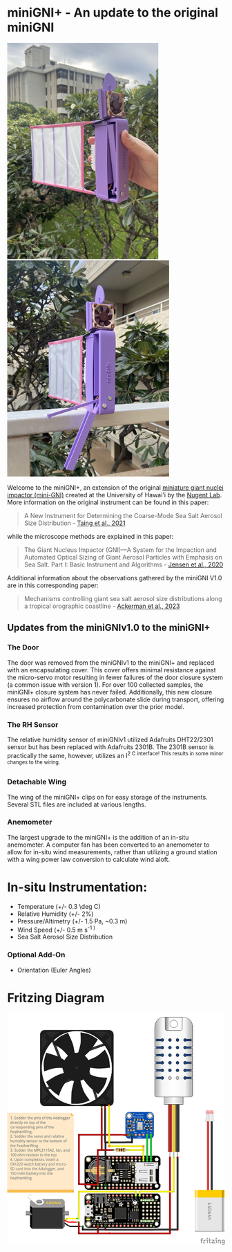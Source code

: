 # miniGNI+ - An update to the original miniGNI 
<img src="https://github.com/klackerman00/miniGNI_plus/blob/main/miniGNI_plus.jpg" width="350px" height="500px"><img src="https://github.com/klackerman00/miniGNI_plus/blob/main/miniGNI_plus_open.jpg" width="375px" height="500px">

Welcome to the miniGNI+, an extension of the original [miniature giant nuclei impactor (mini-GNI)](https://github.com/nugentlab/miniGNI) created at the University of Hawai'i by the [Nugent Lab](http://alisonnugent.com/). More information on the original instrument can be found in this paper: 

> A New Instrument for Determining the Coarse-Mode Sea Salt Aerosol Size Distribution - [Taing et al., 2021](https://journals.ametsoc.org/view/journals/atot/38/11/JTECH-D-20-0197.1.xml)

while the microscope methods are explained in this paper: 

> The Giant Nucleus Impactor (GNI)—A System for the Impaction and Automated Optical Sizing of Giant Aerosol Particles with Emphasis on Sea Salt. Part I: Basic Instrument and Algorithms - [Jensen et al., 2020](https://journals.ametsoc.org/view/journals/atot/37/9/jtechD190109.xml?rskey=7VVZ45&result=6)

Additional information about the observations gathered by the miniGNI V1.0 are in this corresponding paper: 

> Mechanisms controlling giant sea salt aerosol size distributions along a tropical orographic coastline - [Ackerman et al., 2023](https://acp.copernicus.org/articles/23/13735/2023/)

## Updates from the miniGNIv1.0 to the miniGNI+  
### The Door  
The door was removed from the miniGNIv1 to the miniGNI+ and replaced with an encapsulating cover. This cover offers minimal resistance against the micro-servo motor resulting in fewer failures of the door closure system (a common issue with version 1). For over 100 collected samples, the miniGNI+ closure system has never failed. Additionally, this new closure ensures no airflow around the polycarbonate slide during transport, offering increased protection from contamination over the prior model. 

### The RH Sensor
The relative humidity sensor of miniGNIv1 utilized Adafruits DHT22/2301 sensor but has been replaced with Adafruits 2301B. The 2301B sensor is practically the same, however, utilizes an I<sup>2 C interface! This results in some minor changes to the wiring. 

### Detachable Wing
The wing of the miniGNI+ clips on for easy storage of the instruments. Several STL files are included at various lengths. 

### Anemometer
The largest upgrade to the miniGNI+ is the addition of an in-situ anemometer. A computer fan has been converted to an anemometer to allow for in-situ wind measurements, rather than utilizing a ground station with a wing power law conversion to calculate wind aloft. 

# In-situ Instrumentation: 
- Temperature (+/- 0.3 \deg C)
- Relative Humidity (+/- 2%)
- Pressure/Altimetry (+/- 1.5 Pa, ~0.3 m)
- Wind Speed (+/- 0.5 m s<sup>-1 )
- Sea Salt Aerosol Size Distribution 

### Optional Add-On
- Orientation (Euler Angles)

# Fritzing Diagram 
![Fritzing Diagram.](https://github.com/klackerman00/miniGNI_plus/blob/main/miniGNIplus_fritzing.png)


